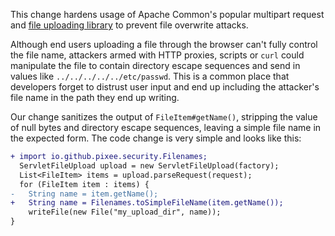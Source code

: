 This change hardens usage of Apache Common's popular multipart request and [file uploading library](https://commons.apache.org/proper/commons-fileupload/) to prevent file overwrite attacks.

Although end users uploading a file through the browser can't fully control the file name, attackers armed with HTTP proxies, scripts or `curl` could manipulate the file to contain directory escape sequences and send in values like `../../../../../etc/passwd`. This is a common place that developers forget to distrust user input and end up including the attacker's file name in the path they end up writing.

Our change sanitizes the output of `FileItem#getName()`, stripping the value of null bytes and directory escape sequences, leaving a simple file name in the expected form. The code change is very simple and looks like this:

```diff
+ import io.github.pixee.security.Filenames;
  ServletFileUpload upload = new ServletFileUpload(factory);
  List<FileItem> items = upload.parseRequest(request);
  for (FileItem item : items) {
-   String name = item.getName();
+   String name = Filenames.toSimpleFileName(item.getName());
    writeFile(new File("my_upload_dir", name));
}
```

